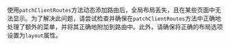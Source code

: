 使用`patchClientRoutes`方法动态添加路由后，全局布局丢失，且在某些页面中无法显示。为了解决此问题，请尝试检查并确保在`patchClientRoutes`方法中正确地处理了额外的菜单，并将其正确地附加到路由中。此外，请确保将正确的布局选项设置为`layout`属性。
